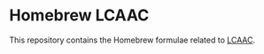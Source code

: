 # Homebrew LCAAC

This repository contains the Homebrew formulae related to [LCAAC](https://github.com/kleis-technology/lcaac).
